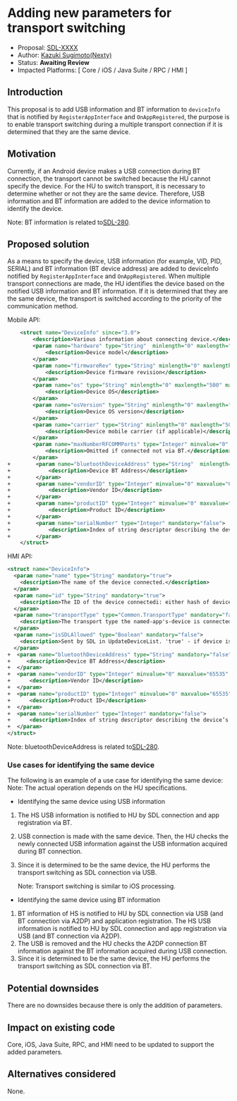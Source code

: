 # Adding new parameters for transport switching

* Proposal: [SDL-XXXX](XXXX-Adding-new-parameters-for-transport-switching.md)
* Author: [Kazuki Sugimoto(Nexty)](https://github.com/Kazuki-Sugimoto)
* Status: **Awaiting Review**
* Impacted Platforms: [ Core / iOS / Java Suite / RPC / HMI ]

## Introduction

This proposal is to add USB information and BT information to `deviceInfo` that is notified by `RegisterAppInterface` and `OnAppRegistered`, the purpose is to enable transport switching during a multiple transport connection if it is determined that they are the same device.

## Motivation

Currently, if an Android device makes a USB connection during BT connection, the transport cannot be switched because the HU cannot specify the device. For the HU to switch transport, it is necessary to determine whether or not they are the same device. Therefore, USB information and BT information are added to the device information to identify the device.

Note: BT information is related to[SDL-280](https://github.com/smartdevicelink/sdl_evolution/issues/941).

## Proposed solution

As a means to specify the device, USB information (for example, VID, PID, SERIAL) and BT information (BT device address) are added to deviceInfo notified by `RegisterAppInterface` and `OnAppRegistered`. When multiple transport connections are made, the HU identifies the device based on the notified USB information and BT information. If it is determined that they are the same device, the transport is switched according to the priority of the communication method.


Mobile API:
```xml
    <struct name="DeviceInfo" since="3.0">
        <description>Various information about connecting device.</description>         
        <param name="hardware" type="String"  minlength="0" maxlength="500" mandatory="false">
            <description>Device model</description>
        </param>
        <param name="firmwareRev" type="String" minlength="0" maxlength="500" mandatory="false">
            <description>Device firmware revision</description>
        </param>
        <param name="os" type="String" minlength="0" maxlength="500" mandatory="false">
            <description>Device OS</description>
        </param>
        <param name="osVersion" type="String" minlength="0" maxlength="500" mandatory="false">
            <description>Device OS version</description>
        </param>
        <param name="carrier" type="String" minlength="0" maxlength="500" mandatory="false">
            <description>Device mobile carrier (if applicable)</description>
        </param>
        <param name="maxNumberRFCOMMPorts" type="Integer" minvalue="0" maxvalue="100" mandatory="false">
            <description>Omitted if connected not via BT.</description>
        </param>         
+        <param name="bluetoothDeviceAddress" type="String"  minlength="0" maxlength="500" mandatory="false">
+            <description>Device BT Address</description>
+        </param>
+        <param name="vendorID" type="Integer" minvalue="0" maxvalue="65535" mandatory="false">
+            <description>Vendor ID</description>
+        </param>
+        <param name="productID" type="Integer" minvalue="0" maxvalue="65535" mandatory="false">
+            <description>Product ID</description>
+        </param>
+        <param name="serialNumber" type="Integer" mandatory="false">
+            <description>Index of string descriptor describing the device’s serial number</description>
+        </param>
    </struct>
```
  
HMI API:
```xml
<struct name="DeviceInfo">
  <param name="name" type="String" mandatory="true">
    <description>The name of the device connected.</description>
  </param>
  <param name="id" type="String" mandatory="true">
    <description>The ID of the device connectedi: either hash of device's USB serial number(in case of USB connection) or has of device's MAC address(in case of BlueTooth or WIFI connection</description>
  </param>
  <param name="transportType" type="Common.TransportType" mandatory="false">
    <description>The transport type the named-app's-device is connected over HU(BlueTooth, USB or WiFi). It must be provided in OnAppRegistered and in UpdateDeviceList</description>
  </param>
  <param name="isSDLAllowed" type="Boolean" mandatory="false">
    <description>Sent by SDL in UpdateDeviceList. 'true' - if device is allowed for PolicyTable Exchange; 'false' - if device is NOT allowed for PolicyTable Exchange </description>
  </param>
+  <param name="bluetoothDeviceAddress" type="String" mandatory="false">
+     <description>Device BT Address</description>
+  </param>
+  <param name="vendorID" type="Integer" minvalue="0" maxvalue="65535" mandatory="false">
+      <description>Vendor ID</description>
+  </param>
+  <param name="productID" type="Integer" minvalue="0" maxvalue="65535" mandatory="false">
+      <description>Product ID</description>
+  </param>
+  <param name="serialNumber" type="Integer" mandatory="false">
+      <description>Index of string descriptor describing the device’s serial number</description>
+  </param>
</struct>
```
Note: bluetoothDeviceAddress is related to[SDL-280](https://github.com/smartdevicelink/sdl_evolution/issues/941).


### Use cases for identifying the same device

The following is an example of a use case for identifying the same device:
Note: The actual operation depends on the HU specifications.

- Identifying the same device using USB information
1. The HS USB information is notified to HU by SDL connection and app registration via BT.
2. USB connection is made with the same device. Then, the HU checks the newly connected USB information against the USB information acquired during BT connection.
3. Since it is determined to be the same device, the HU performs the transport switching as SDL connection via USB.

    Note: Transport switching is similar to iOS processing.

- Identifying the same device using BT information
1. BT information of HS is notified to HU by SDL connection via USB (and BT connection via A2DP) and application registration. The HS USB information is notified to HU by SDL connection and app registration via USB (and BT connection via A2DP).
2. The USB is removed and the HU checks the A2DP connection BT information against the BT information acquired during USB connection.
3. Since it is determined to be the same device, the HU performs the transport switching as SDL connection via BT.


## Potential downsides

There are no downsides because there is only the addition of parameters.


## Impact on existing code

Core, iOS, Java Suite, RPC, and HMI need to be updated to support the added parameters.


## Alternatives considered

None.
